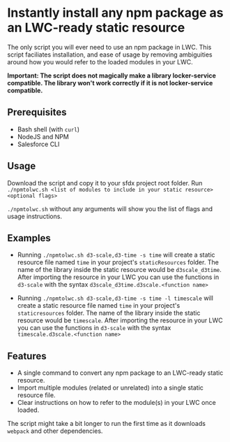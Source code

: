 # Instantly install any npm package as an LWC-ready static resource

The only script you will ever need to use an npm package in LWC. This script faciliates installation, and ease of usage by removing ambiguities around how you would refer to the loaded modules in your LWC.

**Important: The script does not magically make a library locker-service compatible. The library won't work correctly if it is not locker-service compatible.**

## Prerequisites

- Bash shell (with `curl`)
- NodeJS and NPM
- Salesforce CLI

## Usage

Download the script and copy it to your sfdx project root folder. Run `./npmtolwc.sh <list of modules to include in your static resource> <optional flags>`

`./npmtolwc.sh` without any arguments will show you the list of flags and usage instructions.

## Examples

- Running `./npmtolwc.sh d3-scale,d3-time -s time` will create a static resource file named `time` in your project's `staticResources` folder. The name of the library inside the static resource would be `d3scale_d3time`. After importing the resource in your LWC you can use the functions in `d3-scale` with the syntax `d3scale_d3time.d3scale.<function name>`

- Running `./npmtolwc.sh d3-scale,d3-time -s time -l timescale` will create a static resource file named `time` in your project's `staticresources` folder. The name of the library inside the static resource would be `timescale`. After importing the resource in your LWC you can use the functions in `d3-scale` with the syntax `timescale.d3scale.<function name>`

## Features

- A single command to convert any npm package to an LWC-ready static resource.
- Import multiple modules (related or unrelated) into a single static resource file.
- Clear instructions on how to refer to the module(s) in your LWC once loaded.

The script might take a bit longer to run the first time as it downloads `webpack` and other dependencies.
